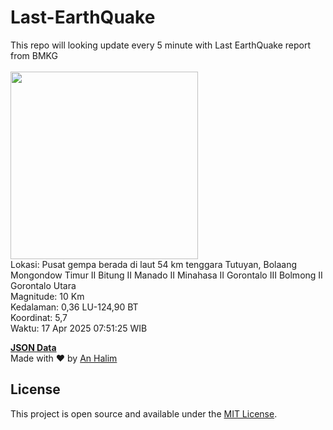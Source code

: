 # Last-EarthQuake
This repo will looking update every 5 minute with Last EarthQuake report from BMKG
<br>
<br>
<img src="undefined" width="300"/>
<br>
Lokasi: Pusat gempa berada di laut 54 km tenggara Tutuyan, Bolaang Mongondow Timur  II Bitung II Manado II Minahasa II Gorontalo III Bolmong II Gorontalo Utara <br>
Magnitude: 10 Km <br>
Kedalaman: 0,36 LU-124,90 BT <br>
Koordinat: 5,7 <br>
Waktu: 17 Apr 2025 07:51:25 WIB <br>

<a href="./data/data.json">**JSON Data**</a>
<br>
Made with ❤️ by <a href="https://github.com/an-halim">An Halim</a>
## License

This project is open source and available under the [MIT License](LICENSE).
